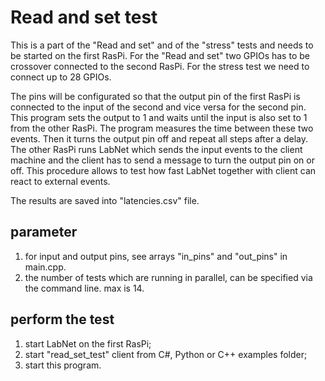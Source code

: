# Read and set test

This is a part of the "Read and set" and of the "stress" tests and needs to be started on the first RasPi. For the "Read and set" two GPIOs has to be crossover connected to the second RasPi. For the stress test we need to connect up to 28 GPIOs.

The pins will be configurated so that the output pin of the first RasPi is connected to the input of the second and vice versa for the second pin. This program sets the output to 1 and waits until the input is also set to 1 from the other RasPi. The program measures the time between these two events. Then it turns the output pin off and repeat all steps after a delay. The other RasPi runs LabNet which sends the input events to the client machine and the client has to send a message to turn the output pin on or off. This procedure allows to test how fast LabNet together with client can react to external events.

The results are saved into "latencies.csv" file.

## parameter
1. for input and output pins, see arrays "in_pins" and "out_pins" in main.cpp.
2. the number of tests which are running in parallel, can be specified via the command line. max is 14.

## perform the test
1. start LabNet on the first RasPi;
2. start "read_set_test" client from C#, Python or C++ examples folder;
3. start this program.

